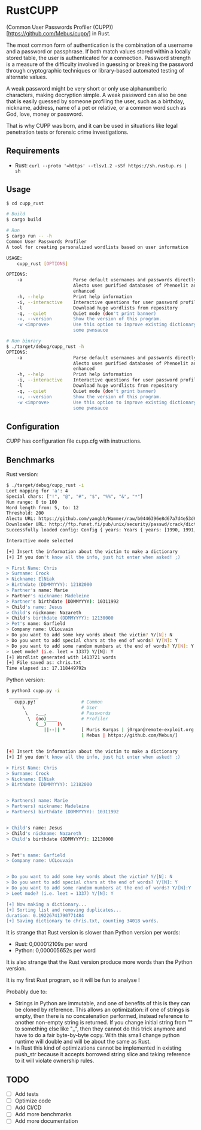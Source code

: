 # RustCUPP
(Common User Passwords Profiler (CUPP))[https://github.com/Mebus/cupp/]  in Rust. 

The most common form of authentication is the combination of a username and a password or passphrase. If both match values stored within a locally stored table, the user is authenticated for a connection. Password strength is a measure of the difficulty involved in guessing or breaking the password through cryptographic techniques or library-based automated testing of alternate values.

A weak password might be very short or only use alphanumberic characters, making decryption simple. A weak password can also be one that is easily guessed by someone profiling the user, such as a birthday, nickname, address, name of a pet or relative, or a common word such as God, love, money or password.

That is why CUPP was born, and it can be used in situations like legal penetration tests or forensic crime investigations.

## Requirements

- Rust: `curl --proto '=https' --tlsv1.2 -sSf https://sh.rustup.rs | sh`

## Usage

```bash
$ cd cupp_rust

# Build 
$ cargo build
```

```bash
# Run
$ cargo run -- -h
Common User Passwords Profiler 
A tool for creating personalized wordlists based on user information

USAGE:
    cupp_rust [OPTIONS]

OPTIONS:
    -a                   Parse default usernames and passwords directly from Alecto DB. Project
                         Alecto uses purified databases of Phenoelit and CIRT which were merged and
                         enhanced
    -h, --help           Print help information
    -i, --interactive    Interactive questions for user password profiling
    -l                   Download huge wordlists from repository
    -q, --quiet          Quiet mode (don't print banner)
    -v, --version        Show the version of this program.
    -w <improve>         Use this option to improve existing dictionary, or WyD.pl output to make
                         some pwnsauce
```

```bash
# Run binrary
$ ./target/debug/cupp_rust -h
OPTIONS:
    -a                   Parse default usernames and passwords directly from Alecto DB. Project
                         Alecto uses purified databases of Phenoelit and CIRT which were merged and
                         enhanced
    -h, --help           Print help information
    -i, --interactive    Interactive questions for user password profiling
    -l                   Download huge wordlists from repository
    -q, --quiet          Quiet mode (don't print banner)
    -v, --version        Show the version of this program.
    -w <improve>         Use this option to improve existing dictionary, or WyD.pl output to make
                         some pwnsauce
```

## Configuration

   CUPP has configuration file cupp.cfg with instructions.

## Benchmarks

Rust version:

```bash
$ ./target/debug/cupp_rust -i
Leet mapping for 'a': 4
Special chars: ["!", "@", "#", "$", "%%", "&", "*"]
Num range: 0 to 100
Word length from: 5, to: 12
Threshold: 200
Alecto URL: https://github.com/yangbh/Hammer/raw/b0446396e8d67a7d4e53d6666026e078262e5bab/lib/cupp/alectodb.csv.gz
Downloader URL: http://ftp.funet.fi/pub/unix/security/passwd/crack/dictionaries/
Successfully loaded config: Config { years: Years { years: [1990, 1991, 1992, 1993, 1994, 1995, 1996, 1997, 1998, 1999, 2000, 2001, 2002, 2003, 2004, 2005, 2006, 2007, 2008, 2009, 2010, 2011, 2012, 2013, 2014, 2015, 2016, 2017, 2018, 2019, 2020] }, leet: Leet { a: 4, i: 1, e: 3, t: 7, o: 0, s: 5, g: 9, z: 2 }, specialchars: SpecialChars { chars: ["!", "@", "#", "$", "%%", "&", "*"] }, nums: Nums { from: 0, to: 100 }, wls: Wls { wcfrom: 5, wcto: 12 }, threshold: Threshold { threshold: 200 }, wordlist: Wordlist { alectourl: "https://github.com/yangbh/Hammer/raw/b0446396e8d67a7d4e53d6666026e078262e5bab/lib/cupp/alectodb.csv.gz", dicturl: "http://ftp.funet.fi/pub/unix/security/passwd/crack/dictionaries/" } }

Interactive mode selected

[+] Insert the information about the victim to make a dictionary
[+] If you don't know all the info, just hit enter when asked! ;)

> First Name: Chris     
> Surname: Crock
> Nickname: ElNiak
> Birthdate (DDMMYYYY): 12182000
> Partner's name: Marie
> Partner's nickname: Madeleine
> Partner's birthdate (DDMMYYYY): 10311992
> Child's name: Jesus 
> Child's nickname: Nazareth
> Child's birthdate (DDMMYYYY): 12130000
> Pet's name: Garfield
> Company name: UCLouvain
> Do you want to add some key words about the victim? Y/[N]: N
> Do you want to add special chars at the end of words? Y/[N]: Y
> Do you want to add some random numbers at the end of words? Y/[N]: Y
> Leet mode? (i.e. leet = 1337) Y/[N]: Y
[+] Wordlist generated with 1413721 words
[+] File saved as: chris.txt
Time elapsed is: 17.118449792s
```

Python version:

```bash
$ python3 cupp.py -i
 ___________ 
   cupp.py!                 # Common
      \                     # User
       \   ,__,             # Passwords
        \  (oo)____         # Profiler
           (__)    )\   
              ||--|| *      [ Muris Kurgas | j0rgan@remote-exploit.org ]
                            [ Mebus | https://github.com/Mebus/]


[+] Insert the information about the victim to make a dictionary
[+] If you don't know all the info, just hit enter when asked! ;)

> First Name: Chris
> Surname: Crock
> Nickname: ElNiak
> Birthdate (DDMMYYYY): 12182000


> Partners) name: Marie
> Partners) nickname: Madeleine
> Partners) birthdate (DDMMYYYY): 10311992


> Child's name: Jesus
> Child's nickname: Nazareth
> Child's birthdate (DDMMYYYY): 12130000


> Pet's name: Garfield
> Company name: UCLouvain


> Do you want to add some key words about the victim? Y/[N]: N
> Do you want to add special chars at the end of words? Y/[N]: Y
> Do you want to add some random numbers at the end of words? Y/[N]:Y
> Leet mode? (i.e. leet = 1337) Y/[N]: Y

[+] Now making a dictionary...
[+] Sorting list and removing duplicates...
duration: 0.19226741790771484
[+] Saving dictionary to chris.txt, counting 34018 words.

```

It is strange that Rust version is slower than Python version per words:
* Rust:   0,000012109s per word
* Python: 0,000005652s per word

It is also strange that the Rust version produce more words than the Python version.

It is my first Rust program, so it will be fun to analyse !

Probably due to:
* Strings in Python are immutable, and one of benefits of this is they can be cloned by reference. This allows an optimization: if one of strings is empty, then there is no concatenation performed, instead reference to another non-empty string is returned. If you change initial string from "" to something else like "_", then they cannot do this trick anymore and have to do a fair byte-by-byte copy. With this small change python runtime will double and will be about the same as Rust. 
* In Rust this kind of optimizations cannot be implemented in existing push_str because it accepts borrowed string slice and taking reference to it will violate ownership rules. 

## TODO

* [ ] Add tests
* [ ] Optimize code
* [ ] Add CI/CD
* [ ] Add more benchmarks
* [ ] Add more documentation
